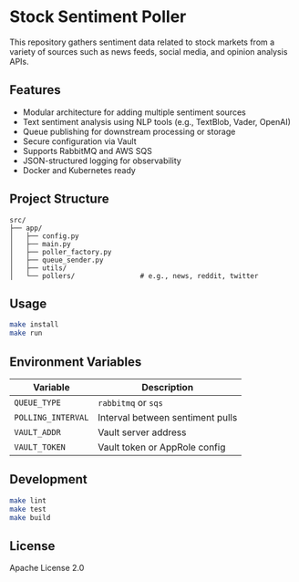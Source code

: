 # Stock Sentiment Poller

This repository gathers sentiment data related to stock markets from a variety of sources such as
news feeds, social media, and opinion analysis APIs.

## Features

- Modular architecture for adding multiple sentiment sources
- Text sentiment analysis using NLP tools (e.g., TextBlob, Vader, OpenAI)
- Queue publishing for downstream processing or storage
- Secure configuration via Vault
- Supports RabbitMQ and AWS SQS
- JSON-structured logging for observability
- Docker and Kubernetes ready

## Project Structure

```
src/
├── app/
│   ├── config.py
│   ├── main.py
│   ├── poller_factory.py
│   ├── queue_sender.py
│   ├── utils/
│   └── pollers/                # e.g., news, reddit, twitter
```

## Usage

```bash
make install
make run
```

## Environment Variables

| Variable           | Description                      |
| ------------------ | -------------------------------- |
| `QUEUE_TYPE`       | `rabbitmq` or `sqs`              |
| `POLLING_INTERVAL` | Interval between sentiment pulls |
| `VAULT_ADDR`       | Vault server address             |
| `VAULT_TOKEN`      | Vault token or AppRole config    |

## Development

```bash
make lint
make test
make build
```

## License

Apache License 2.0
